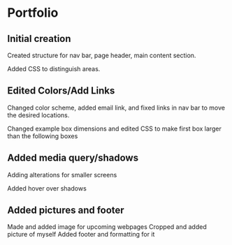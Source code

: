 # Portfolio

## Initial creation

Created structure for nav bar, page header, main content section.

Added CSS to distinguish areas.

 ## Edited Colors/Add Links

 Changed color scheme, added email link, and fixed links in nav bar to move the desired locations.

 Changed example box dimensions and edited CSS to make first box larger than the following boxes

 ## Added media query/shadows
  Adding alterations for smaller screens

  Added hover over shadows

 ## Added pictures and footer
  Made and added image for upcoming webpages
  Cropped and added picture of myself
  Added footer and formatting for it